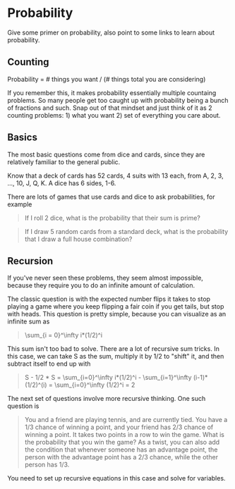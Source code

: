 # Probability

Give some primer on probability, also point to some links to learn about probability.

## Counting

Probability = # things you want / (# things total you are considering)

If you remember this, it makes probability essentially multiple countaing problems. So many people get too caught up with probability being a bunch of fractions and such. Snap out of that mindset and just think of it as 2 counting problems: 1) what you want 2) set of everything you care about.

## Basics

The most basic questions come from dice and cards, since they are relatively familiar to the general public.

Know that a deck of cards has 52 cards, 4 suits with 13 each, from A, 2, 3, ..., 10, J, Q, K. A dice has 6 sides, 1-6.

There are lots of games that use cards and dice to ask probabilities, for example 

> If I roll 2 dice, what is the probability that their sum is prime?

> If I draw 5 random cards from a standard deck, what is the probability that I draw a full house combination?

## Recursion

If you've never seen these problems, they seem almost impossible, because
they require you to do an infinite amount of calculation.

The classic question is with the expected number flips it takes to stop playing a game where you keep flipping a fair coin if you get tails, but stop with heads. This question is pretty simple, because you can visualize as an infinite sum as

> \sum_{i = 0}^\infty i*(1/2)^i

This sum isn't too bad to solve. There are a lot of recursive sum tricks. In this case, we can take S as the sum, multiply it by 1/2 to "shift" it, and then subtract itself to end up with

> S - 1/2 * S = \sum_{i=0}^\infty i*(1/2)^i - \sum_{i=1}^\infty (i-1)*(1/2)^(i) = \sum_{i=0}^\infty (1/2)^i = 2

The next set of questions involve more recursive thinking. One such question is

> You and a friend are playing tennis, and are currently tied. You have a 1/3 chance of winning a point, and your friend has 2/3 chance of winning a point. It takes two points in a row to win the game. What is the probability that you win the game? As a twist, you can also add the condition that whenever someone has an advantage point, the person with the advantage point has a 2/3 chance, while the other person has 1/3.

You need to set up recursive equations in this case and solve for variables.
